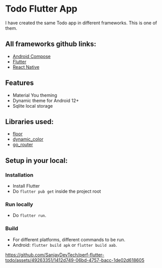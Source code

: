 # Todo Flutter App

I have created the same Todo app in different frameworks.
This is one of them.

## All frameworks github links:
- [Android Compose](https://github.com/SanjayDevTech/perf-compose-todo)
- [Flutter](https://github.com/SanjayDevTech/perf-flutter-todo)
- [React Native](https://github.com/SanjayDevTech/perf-reactnative-todo)

## Features
- Material You theming
- Dynamic theme for Android 12+
- Sqlite local storage

## Libraries used:
- [floor](https://pub.dev/packages/floor)
- [dynamic_color](https://pub.dev/packages/dynamic_color)
- [go_router](https://pub.dev/packages/go_router)


## Setup in your local:

### Installation
- Install Flutter
- Do `flutter pub get` inside the project root

### Run locally
- Do `flutter run`.

### Build
- For different platforms, different commands to be run.
- Android: `flutter build apk` or `flutter build aab`.

https://github.com/SanjayDevTech/perf-flutter-todo/assets/49263351/1412d749-06bd-4757-bacc-1de02d618605
